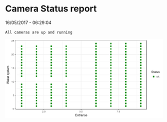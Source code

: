 Camera Status report
================
16/05/2017 - 06:29:04

    All cameras are up and running

![](camreport_files/figure-markdown_github/unnamed-chunk-2-1.png)
